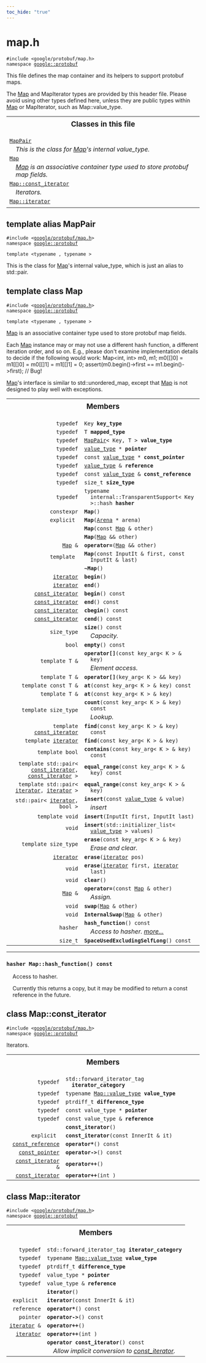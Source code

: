 ```yaml
---
toc_hide: "true"
---
```


<html devsite><head><title>map.h</title><meta name="project_path" value="/protocol-buffers/_project.yaml" /><meta name="book_path" value="/protocol-buffers/_book.yaml" /></head><body><h1>map.h</h1><p><code>#include &lt;google/protobuf/map.h&gt;<br>namespace <a href="#google.protobuf">google::protobuf</a></code></p><p>This file defines the map container and its helpers to support protobuf maps. </p><p>The <a href='google.protobuf.map#Map'>Map</a> and MapIterator types are provided by this header file. Please avoid using other types defined here, unless they are public types within <a href='google.protobuf.map#Map'>Map</a> or MapIterator, such as Map::value_type. </p>
<table width="100%"><tr><th colspan="2"><h3 style="margin-top: 4px">Classes in this file</h3></th></tr><tr><td><div><code><a href="#MapPair">MapPair</a></code></div><div style="font-style: italic; margin-top: 4px; margin-left: 16px;">This is the class for <a href='google.protobuf.map#Map'>Map</a>'s internal value_type. </div></td></tr><tr><td><div><code><a href="#Map">Map</a></code></div><div style="font-style: italic; margin-top: 4px; margin-left: 16px;"><a href='google.protobuf.map#Map'>Map</a> is an associative container type used to store protobuf map fields. </div></td></tr><tr><td><div><code><a href="#Map.const_iterator">Map::const_iterator</a></code></div><div style="font-style: italic; margin-top: 4px; margin-left: 16px;">Iterators. </div></td></tr><tr><td><div><code><a href="#Map.iterator">Map::iterator</a></code></div><div style="font-style: italic; margin-top: 4px; margin-left: 16px;"></div></td></tr></table><h2 id="MapPair">template alias MapPair</h2><p><code>#include &lt;<a href="#">google/protobuf/map.h</a>&gt;<br>namespace <a href="#google.protobuf">google::protobuf</a><br><br>template &lt;typename , typename &gt;</code></p><p>This is the class for <a href='google.protobuf.map#Map'>Map</a>'s internal value_type, which is just an alias to std::pair. </p>
<h2 id="Map">template class Map</h2><p><code>#include &lt;<a href="#">google/protobuf/map.h</a>&gt;<br>namespace <a href="#google.protobuf">google::protobuf</a><br><br>template &lt;typename , typename &gt;</code></p><p><a href='google.protobuf.map#Map'>Map</a> is an associative container type used to store protobuf map fields. </p><p>Each <a href='google.protobuf.map#Map'>Map</a> instance may or may not use a different hash function, a different iteration order, and so on. E.g., please don't examine implementation details to decide if the following would work: Map&lt;int, int&gt; m0, m1; m0[[]0] = m1[[]0] = m0[[]1] = m1[[]1] = 0; assert(m0.begin()-&gt;first == m1.begin()-&gt;first); // Bug!</p>
<p><a href='google.protobuf.map#Map'>Map</a>'s interface is similar to std::unordered_map, except that <a href='google.protobuf.map#Map'>Map</a> is not designed to play well with exceptions. </p>
<table><tr><th colspan="2"><h3 style="margin-top: 4px">Members</h3></th></tr><tr><td style="border-right-width: 0px; text-align: right;"><code>typedef</code></td><td style="border-left-width: 0px"id="Map.key_type"><div style="padding-left: 16px; text-indent: -16px"><code>Key <b>key_type</b></code></div></td></tr><tr><td style="border-right-width: 0px; text-align: right;"><code>typedef</code></td><td style="border-left-width: 0px"id="Map.mapped_type"><div style="padding-left: 16px; text-indent: -16px"><code>T <b>mapped_type</b></code></div></td></tr><tr><td style="border-right-width: 0px; text-align: right;"><code>typedef</code></td><td style="border-left-width: 0px"id="Map.value_type"><div style="padding-left: 16px; text-indent: -16px"><code><a href='google.protobuf.map#MapPair'>MapPair</a>&lt; Key, T &gt; <b>value_type</b></code></div></td></tr><tr><td style="border-right-width: 0px; text-align: right;"><code>typedef</code></td><td style="border-left-width: 0px"id="Map.pointer"><div style="padding-left: 16px; text-indent: -16px"><code><a href='google.protobuf.map#MapPair'>value_type</a> * <b>pointer</b></code></div></td></tr><tr><td style="border-right-width: 0px; text-align: right;"><code>typedef</code></td><td style="border-left-width: 0px"id="Map.const_pointer"><div style="padding-left: 16px; text-indent: -16px"><code>const <a href='google.protobuf.map#MapPair'>value_type</a> * <b>const_pointer</b></code></div></td></tr><tr><td style="border-right-width: 0px; text-align: right;"><code>typedef</code></td><td style="border-left-width: 0px"id="Map.reference"><div style="padding-left: 16px; text-indent: -16px"><code><a href='google.protobuf.map#MapPair'>value_type</a> &amp; <b>reference</b></code></div></td></tr><tr><td style="border-right-width: 0px; text-align: right;"><code>typedef</code></td><td style="border-left-width: 0px"id="Map.const_reference"><div style="padding-left: 16px; text-indent: -16px"><code>const <a href='google.protobuf.map#MapPair'>value_type</a> &amp; <b>const_reference</b></code></div></td></tr><tr><td style="border-right-width: 0px; text-align: right;"><code>typedef</code></td><td style="border-left-width: 0px"id="Map.size_type"><div style="padding-left: 16px; text-indent: -16px"><code>size_t <b>size_type</b></code></div></td></tr><tr><td style="border-right-width: 0px; text-align: right;"><code>typedef</code></td><td style="border-left-width: 0px"id="Map.hasher"><div style="padding-left: 16px; text-indent: -16px"><code>typename internal::TransparentSupport&lt; Key &gt;::hash <b>hasher</b></code></div></td></tr><tr><td style="border-right-width: 0px; text-align: right;"><code>constexpr</code></td><td style="border-left-width: 0px"id="Map.Map"><div style="padding-left: 16px; text-indent: -16px"><code><b>Map</b>()</code></div></td></tr><tr><td style="border-right-width: 0px; text-align: right;"><code>explicit </code></td><td style="border-left-width: 0px"id="Map.Map"><div style="padding-left: 16px; text-indent: -16px"><code><b>Map</b>(<a href='google.protobuf.arena#Arena'>Arena</a> * arena)</code></div></td></tr><tr><td style="border-right-width: 0px; text-align: right;"><code></code></td><td style="border-left-width: 0px"id="Map.Map"><div style="padding-left: 16px; text-indent: -16px"><code><b>Map</b>(const <a href='google.protobuf.map#Map'>Map</a> &amp; other)</code></div></td></tr><tr><td style="border-right-width: 0px; text-align: right;"><code></code></td><td style="border-left-width: 0px"id="Map.Map"><div style="padding-left: 16px; text-indent: -16px"><code><b>Map</b>(<a href='google.protobuf.map#Map'>Map</a> &amp;&amp; other)</code></div></td></tr><tr><td style="border-right-width: 0px; text-align: right;"><code><a href='google.protobuf.map#Map'>Map</a> &amp;</code></td><td style="border-left-width: 0px"id="Map.operator="><div style="padding-left: 16px; text-indent: -16px"><code><b>operator=</b>(<a href='google.protobuf.map#Map'>Map</a> &amp;&amp; other)</code></div></td></tr><tr><td style="border-right-width: 0px; text-align: right;"><code>template </code></td><td style="border-left-width: 0px"id="Map.Map"><div style="padding-left: 16px; text-indent: -16px"><code><b>Map</b>(const InputIt &amp; first, const InputIt &amp; last)</code></div></td></tr><tr><td style="border-right-width: 0px; text-align: right;"><code></code></td><td style="border-left-width: 0px"id="Map.~Map"><div style="padding-left: 16px; text-indent: -16px"><code><b>~Map</b>()</code></div></td></tr><tr><td style="border-right-width: 0px; text-align: right;"><code><a href='google.protobuf.map#Map.iterator'>iterator</a></code></td><td style="border-left-width: 0px"id="Map.begin"><div style="padding-left: 16px; text-indent: -16px"><code><b>begin</b>()</code></div></td></tr><tr><td style="border-right-width: 0px; text-align: right;"><code><a href='google.protobuf.map#Map.iterator'>iterator</a></code></td><td style="border-left-width: 0px"id="Map.end"><div style="padding-left: 16px; text-indent: -16px"><code><b>end</b>()</code></div></td></tr><tr><td style="border-right-width: 0px; text-align: right;"><code><a href='google.protobuf.map#Map.const_iterator'>const_iterator</a></code></td><td style="border-left-width: 0px"id="Map.begin"><div style="padding-left: 16px; text-indent: -16px"><code><b>begin</b>() const</code></div></td></tr><tr><td style="border-right-width: 0px; text-align: right;"><code><a href='google.protobuf.map#Map.const_iterator'>const_iterator</a></code></td><td style="border-left-width: 0px"id="Map.end"><div style="padding-left: 16px; text-indent: -16px"><code><b>end</b>() const</code></div></td></tr><tr><td style="border-right-width: 0px; text-align: right;"><code><a href='google.protobuf.map#Map.const_iterator'>const_iterator</a></code></td><td style="border-left-width: 0px"id="Map.cbegin"><div style="padding-left: 16px; text-indent: -16px"><code><b>cbegin</b>() const</code></div></td></tr><tr><td style="border-right-width: 0px; text-align: right;"><code><a href='google.protobuf.map#Map.const_iterator'>const_iterator</a></code></td><td style="border-left-width: 0px"id="Map.cend"><div style="padding-left: 16px; text-indent: -16px"><code><b>cend</b>() const</code></div></td></tr><tr><td style="border-right-width: 0px; text-align: right;"><code>size_type</code></td><td style="border-left-width: 0px"id="Map.size"><div style="padding-left: 16px; text-indent: -16px"><code><b>size</b>() const</code></div><div style="font-style: italic; margin-top: 4px; margin-left: 16px;">Capacity. </div></td></tr><tr><td style="border-right-width: 0px; text-align: right;"><code>bool</code></td><td style="border-left-width: 0px"id="Map.empty"><div style="padding-left: 16px; text-indent: -16px"><code><b>empty</b>() const</code></div></td></tr><tr><td style="border-right-width: 0px; text-align: right;"><code>template T &amp;</code></td><td style="border-left-width: 0px"id="Map.operator[]"><div style="padding-left: 16px; text-indent: -16px"><code><b>operator[]</b>(const key_arg&lt; K &gt; &amp; key)</code></div><div style="font-style: italic; margin-top: 4px; margin-left: 16px;">Element access. </div></td></tr><tr><td style="border-right-width: 0px; text-align: right;"><code>template T &amp;</code></td><td style="border-left-width: 0px"id="Map.operator[]"><div style="padding-left: 16px; text-indent: -16px"><code><b>operator[]</b>(key_arg&lt; K &gt; &amp;&amp; key)</code></div></td></tr><tr><td style="border-right-width: 0px; text-align: right;"><code>template const T &amp;</code></td><td style="border-left-width: 0px"id="Map.at"><div style="padding-left: 16px; text-indent: -16px"><code><b>at</b>(const key_arg&lt; K &gt; &amp; key) const</code></div></td></tr><tr><td style="border-right-width: 0px; text-align: right;"><code>template T &amp;</code></td><td style="border-left-width: 0px"id="Map.at"><div style="padding-left: 16px; text-indent: -16px"><code><b>at</b>(const key_arg&lt; K &gt; &amp; key)</code></div></td></tr><tr><td style="border-right-width: 0px; text-align: right;"><code>template size_type</code></td><td style="border-left-width: 0px"id="Map.count"><div style="padding-left: 16px; text-indent: -16px"><code><b>count</b>(const key_arg&lt; K &gt; &amp; key) const</code></div><div style="font-style: italic; margin-top: 4px; margin-left: 16px;">Lookup. </div></td></tr><tr><td style="border-right-width: 0px; text-align: right;"><code>template <a href='google.protobuf.map#Map.const_iterator'>const_iterator</a></code></td><td style="border-left-width: 0px"id="Map.find"><div style="padding-left: 16px; text-indent: -16px"><code><b>find</b>(const key_arg&lt; K &gt; &amp; key) const</code></div></td></tr><tr><td style="border-right-width: 0px; text-align: right;"><code>template <a href='google.protobuf.map#Map.iterator'>iterator</a></code></td><td style="border-left-width: 0px"id="Map.find"><div style="padding-left: 16px; text-indent: -16px"><code><b>find</b>(const key_arg&lt; K &gt; &amp; key)</code></div></td></tr><tr><td style="border-right-width: 0px; text-align: right;"><code>template bool</code></td><td style="border-left-width: 0px"id="Map.contains"><div style="padding-left: 16px; text-indent: -16px"><code><b>contains</b>(const key_arg&lt; K &gt; &amp; key) const</code></div></td></tr><tr><td style="border-right-width: 0px; text-align: right;"><code>template std::pair&lt; <a href='google.protobuf.map#Map.const_iterator'>const_iterator</a>, <a href='google.protobuf.map#Map.const_iterator'>const_iterator</a> &gt;</code></td><td style="border-left-width: 0px"id="Map.equal_range"><div style="padding-left: 16px; text-indent: -16px"><code><b>equal_range</b>(const key_arg&lt; K &gt; &amp; key) const</code></div></td></tr><tr><td style="border-right-width: 0px; text-align: right;"><code>template std::pair&lt; <a href='google.protobuf.map#Map.iterator'>iterator</a>, <a href='google.protobuf.map#Map.iterator'>iterator</a> &gt;</code></td><td style="border-left-width: 0px"id="Map.equal_range"><div style="padding-left: 16px; text-indent: -16px"><code><b>equal_range</b>(const key_arg&lt; K &gt; &amp; key)</code></div></td></tr><tr><td style="border-right-width: 0px; text-align: right;"><code>std::pair&lt; <a href='google.protobuf.map#Map.iterator'>iterator</a>, bool &gt;</code></td><td style="border-left-width: 0px"id="Map.insert"><div style="padding-left: 16px; text-indent: -16px"><code><b>insert</b>(const <a href='google.protobuf.map#MapPair'>value_type</a> &amp; value)</code></div><div style="font-style: italic; margin-top: 4px; margin-left: 16px;">insert </div></td></tr><tr><td style="border-right-width: 0px; text-align: right;"><code>template void</code></td><td style="border-left-width: 0px"id="Map.insert"><div style="padding-left: 16px; text-indent: -16px"><code><b>insert</b>(InputIt first, InputIt last)</code></div></td></tr><tr><td style="border-right-width: 0px; text-align: right;"><code>void</code></td><td style="border-left-width: 0px"id="Map.insert"><div style="padding-left: 16px; text-indent: -16px"><code><b>insert</b>(std::initializer_list&lt; <a href='google.protobuf.map#MapPair'>value_type</a> &gt; values)</code></div></td></tr><tr><td style="border-right-width: 0px; text-align: right;"><code>template size_type</code></td><td style="border-left-width: 0px"id="Map.erase"><div style="padding-left: 16px; text-indent: -16px"><code><b>erase</b>(const key_arg&lt; K &gt; &amp; key)</code></div><div style="font-style: italic; margin-top: 4px; margin-left: 16px;">Erase and clear. </div></td></tr><tr><td style="border-right-width: 0px; text-align: right;"><code><a href='google.protobuf.map#Map.iterator'>iterator</a></code></td><td style="border-left-width: 0px"id="Map.erase"><div style="padding-left: 16px; text-indent: -16px"><code><b>erase</b>(<a href='google.protobuf.map#Map.iterator'>iterator</a> pos)</code></div></td></tr><tr><td style="border-right-width: 0px; text-align: right;"><code>void</code></td><td style="border-left-width: 0px"id="Map.erase"><div style="padding-left: 16px; text-indent: -16px"><code><b>erase</b>(<a href='google.protobuf.map#Map.iterator'>iterator</a> first, <a href='google.protobuf.map#Map.iterator'>iterator</a> last)</code></div></td></tr><tr><td style="border-right-width: 0px; text-align: right;"><code>void</code></td><td style="border-left-width: 0px"id="Map.clear"><div style="padding-left: 16px; text-indent: -16px"><code><b>clear</b>()</code></div></td></tr><tr><td style="border-right-width: 0px; text-align: right;"><code><a href='google.protobuf.map#Map'>Map</a> &amp;</code></td><td style="border-left-width: 0px"id="Map.operator="><div style="padding-left: 16px; text-indent: -16px"><code><b>operator=</b>(const <a href='google.protobuf.map#Map'>Map</a> &amp; other)</code></div><div style="font-style: italic; margin-top: 4px; margin-left: 16px;">Assign. </div></td></tr><tr><td style="border-right-width: 0px; text-align: right;"><code>void</code></td><td style="border-left-width: 0px"id="Map.swap"><div style="padding-left: 16px; text-indent: -16px"><code><b>swap</b>(<a href='google.protobuf.map#Map'>Map</a> &amp; other)</code></div></td></tr><tr><td style="border-right-width: 0px; text-align: right;"><code>void</code></td><td style="border-left-width: 0px"id="Map.InternalSwap"><div style="padding-left: 16px; text-indent: -16px"><code><b>InternalSwap</b>(<a href='google.protobuf.map#Map'>Map</a> &amp; other)</code></div></td></tr><tr><td style="border-right-width: 0px; text-align: right;"><code>hasher</code></td><td style="border-left-width: 0px"id="Map.hash_function"><div style="padding-left: 16px; text-indent: -16px"><code><b>hash_function</b>() const</code></div><div style="font-style: italic; margin-top: 4px; margin-left: 16px;">Access to hasher.  <a href="#Map.hash_function.details">more...</a></div></td></tr><tr><td style="border-right-width: 0px; text-align: right;"><code>size_t</code></td><td style="border-left-width: 0px"id="Map.SpaceUsedExcludingSelfLong"><div style="padding-left: 16px; text-indent: -16px"><code><b>SpaceUsedExcludingSelfLong</b>() const</code></div></td></tr></table> <hr><h3 id="Map.hash_function.details"><code>hasher Map::hash_function() const</code></h3><div style="margin-left: 16px"><p>Access to hasher. </p><p>Currently this returns a copy, but it may be modified to return a const reference in the future. </p>
</div><h2 id="Map.const_iterator">class Map::const_iterator</h2><p><code>#include &lt;<a href="#">google/protobuf/map.h</a>&gt;<br>namespace <a href="#google.protobuf">google::protobuf</a></code></p><p>Iterators. </p><table><tr><th colspan="2"><h3 style="margin-top: 4px">Members</h3></th></tr><tr><td style="border-right-width: 0px; text-align: right;"><code>typedef</code></td><td style="border-left-width: 0px"id="Map.const_iterator.iterator_category"><div style="padding-left: 16px; text-indent: -16px"><code>std::forward_iterator_tag <b>iterator_category</b></code></div></td></tr><tr><td style="border-right-width: 0px; text-align: right;"><code>typedef</code></td><td style="border-left-width: 0px"id="Map.const_iterator.value_type"><div style="padding-left: 16px; text-indent: -16px"><code>typename <a href='google.protobuf.map#MapPair'>Map::value_type</a> <b>value_type</b></code></div></td></tr><tr><td style="border-right-width: 0px; text-align: right;"><code>typedef</code></td><td style="border-left-width: 0px"id="Map.const_iterator.difference_type"><div style="padding-left: 16px; text-indent: -16px"><code>ptrdiff_t <b>difference_type</b></code></div></td></tr><tr><td style="border-right-width: 0px; text-align: right;"><code>typedef</code></td><td style="border-left-width: 0px"id="Map.const_iterator.pointer"><div style="padding-left: 16px; text-indent: -16px"><code>const value_type * <b>pointer</b></code></div></td></tr><tr><td style="border-right-width: 0px; text-align: right;"><code>typedef</code></td><td style="border-left-width: 0px"id="Map.const_iterator.reference"><div style="padding-left: 16px; text-indent: -16px"><code>const value_type &amp; <b>reference</b></code></div></td></tr><tr><td style="border-right-width: 0px; text-align: right;"><code></code></td><td style="border-left-width: 0px"id="Map.const_iterator.const_iterator"><div style="padding-left: 16px; text-indent: -16px"><code><b>const_iterator</b>()</code></div></td></tr><tr><td style="border-right-width: 0px; text-align: right;"><code>explicit </code></td><td style="border-left-width: 0px"id="Map.const_iterator.const_iterator"><div style="padding-left: 16px; text-indent: -16px"><code><b>const_iterator</b>(const InnerIt &amp; it)</code></div></td></tr><tr><td style="border-right-width: 0px; text-align: right;"><code><a href='google.protobuf.map#MapPair'>const_reference</a></code></td><td style="border-left-width: 0px"id="Map.const_iterator.operator*"><div style="padding-left: 16px; text-indent: -16px"><code><b>operator*</b>() const</code></div></td></tr><tr><td style="border-right-width: 0px; text-align: right;"><code><a href='google.protobuf.map#MapPair'>const_pointer</a></code></td><td style="border-left-width: 0px"id="Map.const_iterator.operator->"><div style="padding-left: 16px; text-indent: -16px"><code><b>operator-></b>() const</code></div></td></tr><tr><td style="border-right-width: 0px; text-align: right;"><code><a href='google.protobuf.map#Map.const_iterator'>const_iterator</a> &amp;</code></td><td style="border-left-width: 0px"id="Map.const_iterator.operator++"><div style="padding-left: 16px; text-indent: -16px"><code><b>operator++</b>()</code></div></td></tr><tr><td style="border-right-width: 0px; text-align: right;"><code><a href='google.protobuf.map#Map.const_iterator'>const_iterator</a></code></td><td style="border-left-width: 0px"id="Map.const_iterator.operator++"><div style="padding-left: 16px; text-indent: -16px"><code><b>operator++</b>(int )</code></div></td></tr></table><h2 id="Map.iterator">class Map::iterator</h2><p><code>#include &lt;<a href="#">google/protobuf/map.h</a>&gt;<br>namespace <a href="#google.protobuf">google::protobuf</a></code></p><p></p><table><tr><th colspan="2"><h3 style="margin-top: 4px">Members</h3></th></tr><tr><td style="border-right-width: 0px; text-align: right;"><code>typedef</code></td><td style="border-left-width: 0px"id="Map.iterator.iterator_category"><div style="padding-left: 16px; text-indent: -16px"><code>std::forward_iterator_tag <b>iterator_category</b></code></div></td></tr><tr><td style="border-right-width: 0px; text-align: right;"><code>typedef</code></td><td style="border-left-width: 0px"id="Map.iterator.value_type"><div style="padding-left: 16px; text-indent: -16px"><code>typename <a href='google.protobuf.map#MapPair'>Map::value_type</a> <b>value_type</b></code></div></td></tr><tr><td style="border-right-width: 0px; text-align: right;"><code>typedef</code></td><td style="border-left-width: 0px"id="Map.iterator.difference_type"><div style="padding-left: 16px; text-indent: -16px"><code>ptrdiff_t <b>difference_type</b></code></div></td></tr><tr><td style="border-right-width: 0px; text-align: right;"><code>typedef</code></td><td style="border-left-width: 0px"id="Map.iterator.pointer"><div style="padding-left: 16px; text-indent: -16px"><code>value_type * <b>pointer</b></code></div></td></tr><tr><td style="border-right-width: 0px; text-align: right;"><code>typedef</code></td><td style="border-left-width: 0px"id="Map.iterator.reference"><div style="padding-left: 16px; text-indent: -16px"><code>value_type &amp; <b>reference</b></code></div></td></tr><tr><td style="border-right-width: 0px; text-align: right;"><code></code></td><td style="border-left-width: 0px"id="Map.iterator.iterator"><div style="padding-left: 16px; text-indent: -16px"><code><b>iterator</b>()</code></div></td></tr><tr><td style="border-right-width: 0px; text-align: right;"><code>explicit </code></td><td style="border-left-width: 0px"id="Map.iterator.iterator"><div style="padding-left: 16px; text-indent: -16px"><code><b>iterator</b>(const InnerIt &amp; it)</code></div></td></tr><tr><td style="border-right-width: 0px; text-align: right;"><code>reference</code></td><td style="border-left-width: 0px"id="Map.iterator.operator*"><div style="padding-left: 16px; text-indent: -16px"><code><b>operator*</b>() const</code></div></td></tr><tr><td style="border-right-width: 0px; text-align: right;"><code>pointer</code></td><td style="border-left-width: 0px"id="Map.iterator.operator->"><div style="padding-left: 16px; text-indent: -16px"><code><b>operator-></b>() const</code></div></td></tr><tr><td style="border-right-width: 0px; text-align: right;"><code><a href='google.protobuf.map#Map.iterator'>iterator</a> &amp;</code></td><td style="border-left-width: 0px"id="Map.iterator.operator++"><div style="padding-left: 16px; text-indent: -16px"><code><b>operator++</b>()</code></div></td></tr><tr><td style="border-right-width: 0px; text-align: right;"><code><a href='google.protobuf.map#Map.iterator'>iterator</a></code></td><td style="border-left-width: 0px"id="Map.iterator.operator++"><div style="padding-left: 16px; text-indent: -16px"><code><b>operator++</b>(int )</code></div></td></tr><tr><td style="border-right-width: 0px; text-align: right;"><code></code></td><td style="border-left-width: 0px"id="Map.iterator.operator const_iterator"><div style="padding-left: 16px; text-indent: -16px"><code><b>operator const_iterator</b>() const</code></div><div style="font-style: italic; margin-top: 4px; margin-left: 16px;">Allow implicit conversion to <a href='google.protobuf.map#Map.const_iterator'>const_iterator</a>. </div></td></tr></table></body></html>
